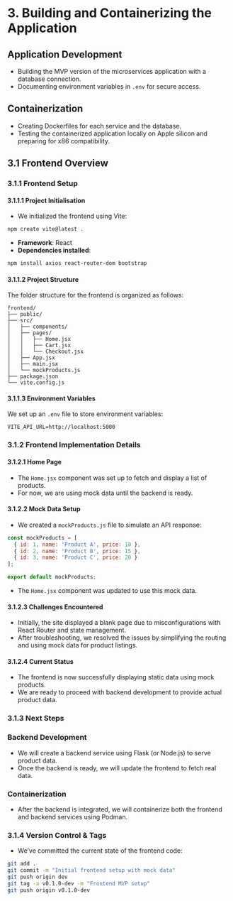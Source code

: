 # 3. Building and Containerizing the Application

## Application Development
- Building the MVP version of the microservices application with a database connection.
- Documenting environment variables in `.env` for secure access.

## Containerization
- Creating Dockerfiles for each service and the database.
- Testing the containerized application locally on Apple silicon and preparing for x86 compatibility.

## 3.1 Frontend Overview

### 3.1.1 Frontend Setup

#### 3.1.1.1 Project Initialisation
- We initialized the frontend using Vite:
```bash
npm create vite@latest .
```

- **Framework**: React
- **Dependencies installed**:
```bash
npm install axios react-router-dom bootstrap
```

#### 3.1.1.2 Project Structure
The folder structure for the frontend is organized as follows:
```plaintext
frontend/
├── public/
├── src/
│   ├── components/
│   ├── pages/
│   │   ├── Home.jsx
│   │   ├── Cart.jsx
│   │   └── Checkout.jsx
│   ├── App.jsx
│   ├── main.jsx
│   └── mockProducts.js
├── package.json
└── vite.config.js
```

#### 3.1.1.3 Environment Variables
We set up an `.env` file to store environment variables:
```
VITE_API_URL=http://localhost:5000
```

### 3.1.2 Frontend Implementation Details

#### 3.1.2.1 Home Page
- The `Home.jsx` component was set up to fetch and display a list of products.
- For now, we are using mock data until the backend is ready.

#### 3.1.2.2 Mock Data Setup
- We created a `mockProducts.js` file to simulate an API response:
```javascript
const mockProducts = [
  { id: 1, name: 'Product A', price: 10 },
  { id: 2, name: 'Product B', price: 15 },
  { id: 3, name: 'Product C', price: 20 }
];

export default mockProducts;
```

- The `Home.jsx` component was updated to use this mock data.

#### 3.1.2.3 Challenges Encountered
- Initially, the site displayed a blank page due to misconfigurations with React Router and state management.
- After troubleshooting, we resolved the issues by simplifying the routing and using mock data for product listings.

#### 3.1.2.4 Current Status
- The frontend is now successfully displaying static data using mock products.
- We are ready to proceed with backend development to provide actual product data.

### 3.1.3 Next Steps
### Backend Development
- We will create a backend service using Flask (or Node.js) to serve product data.
- Once the backend is ready, we will update the frontend to fetch real data.

### Containerization
- After the backend is integrated, we will containerize both the frontend and backend services using Podman.

### 3.1.4 Version Control & Tags
- We’ve committed the current state of the frontend code:
```bash
git add .
git commit -m "Initial frontend setup with mock data"
git push origin dev
git tag -a v0.1.0-dev -m "Frontend MVP setup"
git push origin v0.1.0-dev
```


